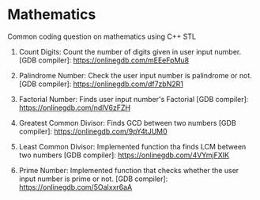 # Mathematics
Common coding question on mathematics using C++ STL

1. Count Digits: Count the number of digits given in user input  number.
[GDB compiler]: https://onlinegdb.com/mEEeFpMu8

2. Palindrome Number: Check the user input number is palindrome or not.
[GDB compiler]: https://onlinegdb.com/df7zbN2R1

3. Factorial Number: Finds user input number's Factorial
[GDB compiler]: https://onlinegdb.com/ndIV6zFZH

4. Greatest Common Divisor: Finds GCD between two numbers
[GDB compiler]: https://onlinegdb.com/9pY4tJUM0

5. Least Common Divisor: Implemented function tha finds LCM between two numbers
[GDB compiler]: https://onlinegdb.com/4VYmjFXIK

6. Prime Number: Implemented function that checks whether the user input number is prime or not.
[GDB compiler]: https://onlinegdb.com/5OaIxxr6aA